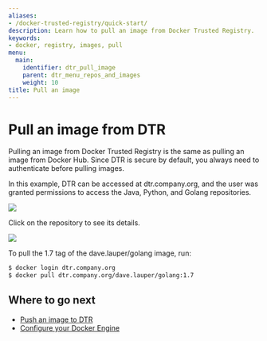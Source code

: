 ```yaml
---
aliases:
- /docker-trusted-registry/quick-start/
description: Learn how to pull an image from Docker Trusted Registry.
keywords:
- docker, registry, images, pull
menu:
  main:
    identifier: dtr_pull_image
    parent: dtr_menu_repos_and_images
    weight: 10
title: Pull an image
---
```


# Pull an image from DTR

Pulling an image from Docker Trusted Registry is the same as pulling an image
from Docker Hub. Since DTR is secure by default, you always need to authenticate
before pulling images.

In this example, DTR can be accessed at dtr.company.org, and the user
was granted permissions to access the Java, Python, and Golang repositories.

![](../images/pull-an-image-1.png)

Click on the repository to see its details.

![](../images/pull-an-image-2.png)

To pull the 1.7 tag of the dave.lauper/golang image, run:

```bash
$ docker login dtr.company.org
$ docker pull dtr.company.org/dave.lauper/golang:1.7
```

## Where to go next

* [Push an image to DTR](push-an-image.md)
* [Configure your Docker Engine](index.md)
